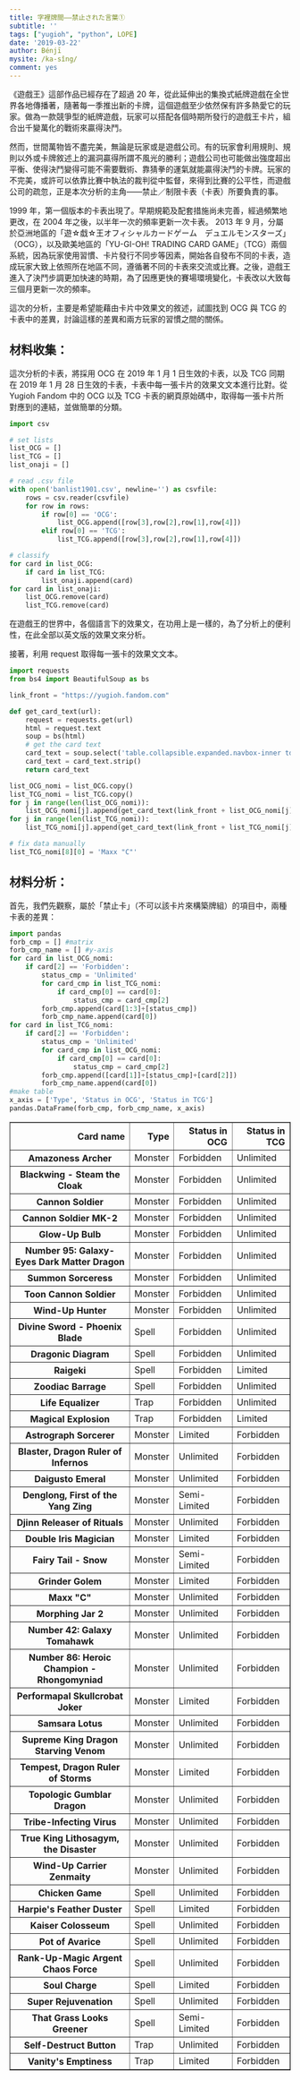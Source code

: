 ```yaml
---
title: 字裡牌間——禁止された言葉①
subtitle: ''
tags: ["yugioh", "python", LOPE]
date: '2019-03-22'
author: Bénjī
mysite: /ka-sîng/
comment: yes
---
```



《遊戲王》這部作品已經存在了超過 20 年，從此延伸出的集換式紙牌遊戲在全世界各地傳播著，隨著每一季推出新的卡牌，這個遊戲至少依然保有許多熱愛它的玩家。做為一款競爭型的紙牌遊戲，玩家可以搭配各個時期所發行的遊戲王卡片，組合出千變萬化的戰術來贏得決鬥。

然而，世間萬物皆不盡完美，無論是玩家或是遊戲公司。有的玩家會利用規則、規則以外或卡牌敘述上的漏洞贏得所謂不風光的勝利；遊戲公司也可能做出強度超出平衡、使得決鬥變得可能不需要戰術、靠猜拳的運氣就能贏得決鬥的卡牌。玩家的不完美，或許可以依靠比賽中執法的裁判從中監督，來得到比賽的公平性，而遊戲公司的疏忽，正是本次分析的主角——禁止／制限卡表（卡表）所要負責的事。

1999 年，第一個版本的卡表出現了。早期規範及配套措施尚未完善，經過頻繁地更改，在 2004 年之後，以半年一次的頻率更新一次卡表。 2013 年 9 月，分屬於亞洲地區的「遊☆戱☆王オフィシャルカードゲーム　デュエルモンスターズ」（OCG），以及歐美地區的「YU-GI-OH! TRADING CARD GAME」（TCG）兩個系統，因為玩家使用習慣、卡片發行不同步等因素，開始各自發布不同的卡表，造成玩家大致上依照所在地區不同，遵循著不同的卡表來交流或比賽。之後，遊戲王進入了決鬥步調更加快速的時期，為了因應更快的賽場環境變化，卡表改以大致每三個月更新一次的頻率。

這次的分析，主要是希望能藉由卡片中效果文的敘述，試圖找到 OCG 與 TCG 的卡表中的差異，討論這樣的差異和兩方玩家的習慣之間的關係。

## 材料收集：

這次分析的卡表，將採用 OCG 在 2019 年 1 月 1 日生效的卡表，以及 TCG 同期在 2019 年 1 月 28 日生效的卡表，卡表中每一張卡片的效果文文本進行比對。從 Yugioh Fandom 中的 OCG 以及 TCG 卡表的網頁原始碼中，取得每一張卡片所對應到的連結，並做簡單的分類。


```python
import csv

# set lists
list_OCG = []
list_TCG = []
list_onaji = []

# read .csv file
with open('banlist1901.csv', newline='') as csvfile:
    rows = csv.reader(csvfile)
    for row in rows:
        if row[0] == 'OCG':
            list_OCG.append([row[3],row[2],row[1],row[4]])
        elif row[0] == 'TCG':
            list_TCG.append([row[3],row[2],row[1],row[4]])

# classify
for card in list_OCG:
    if card in list_TCG:
        list_onaji.append(card)
for card in list_onaji:
    list_OCG.remove(card)
    list_TCG.remove(card)
```


在遊戲王的世界中，各個語言下的效果文，在功用上是一樣的，為了分析上的便利性，在此全部以英文版的效果文來分析。

接著，利用 request 取得每一張卡的效果文文本。


```python
import requests
from bs4 import BeautifulSoup as bs

link_front = "https://yugioh.fandom.com"

def get_card_text(url):
    request = requests.get(url)
    html = request.text
    soup = bs(html)
    # get the card text
    card_text = soup.select('table.collapsible.expanded.navbox-inner td:nth-of-type(2)')[0].text
    card_text = card_text.strip()
    return card_text

list_OCG_nomi = list_OCG.copy()
list_TCG_nomi = list_TCG.copy()
for j in range(len(list_OCG_nomi)):
    list_OCG_nomi[j].append(get_card_text(link_front + list_OCG_nomi[j][3]))
for j in range(len(list_TCG_nomi)):
    list_TCG_nomi[j].append(get_card_text(link_front + list_TCG_nomi[j][3]))
```


```python
# fix data manually
list_TCG_nomi[8][0] = 'Maxx "C"'
```

## 材料分析：

首先，我們先觀察，屬於「禁止卡」（不可以該卡片來構築牌組）的項目中，兩種卡表的差異：


```python
import pandas
forb_cmp = [] #matrix
forb_cmp_name = [] #y-axis
for card in list_OCG_nomi:
    if card[2] == 'Forbidden':
        status_cmp = 'Unlimited'
        for card_cmp in list_TCG_nomi:
            if card_cmp[0] == card[0]:
                status_cmp = card_cmp[2]
        forb_cmp.append(card[1:3]+[status_cmp])
        forb_cmp_name.append(card[0])
for card in list_TCG_nomi:
    if card[2] == 'Forbidden':
        status_cmp = 'Unlimited'
        for card_cmp in list_OCG_nomi:
            if card_cmp[0] == card[0]:
                status_cmp = card_cmp[2]
        forb_cmp.append([card[1]]+[status_cmp]+[card[2]])
        forb_cmp_name.append(card[0])
#make table
x_axis = ['Type', 'Status in OCG', 'Status in TCG']
pandas.DataFrame(forb_cmp, forb_cmp_name, x_axis)
```




<div>
<style scoped>
    .dataframe tbody tr th:only-of-type {
        vertical-align: middle;
    }

    .dataframe tbody tr th {
        vertical-align: top;
    }

    .dataframe thead th {
        text-align: right;
    }
</style>
<table border="1" class="dataframe">
  <thead>
    <tr style="text-align: right;">
      <th>Card name</th>
      <th>Type</th>
      <th>Status in OCG</th>
      <th>Status in TCG</th>
    </tr>
  </thead>
  <tbody>
    <tr>
      <th>Amazoness Archer</th>
      <td>Monster</td>
      <td>Forbidden</td>
      <td>Unlimited</td>
    </tr>
    <tr>
      <th>Blackwing - Steam the Cloak</th>
      <td>Monster</td>
      <td>Forbidden</td>
      <td>Unlimited</td>
    </tr>
    <tr>
      <th>Cannon Soldier</th>
      <td>Monster</td>
      <td>Forbidden</td>
      <td>Unlimited</td>
    </tr>
    <tr>
      <th>Cannon Soldier MK-2</th>
      <td>Monster</td>
      <td>Forbidden</td>
      <td>Unlimited</td>
    </tr>
    <tr>
      <th>Glow-Up Bulb</th>
      <td>Monster</td>
      <td>Forbidden</td>
      <td>Unlimited</td>
    </tr>
    <tr>
      <th>Number 95: Galaxy-Eyes Dark Matter Dragon</th>
      <td>Monster</td>
      <td>Forbidden</td>
      <td>Unlimited</td>
    </tr>
    <tr>
      <th>Summon Sorceress</th>
      <td>Monster</td>
      <td>Forbidden</td>
      <td>Unlimited</td>
    </tr>
    <tr>
      <th>Toon Cannon Soldier</th>
      <td>Monster</td>
      <td>Forbidden</td>
      <td>Unlimited</td>
    </tr>
    <tr>
      <th>Wind-Up Hunter</th>
      <td>Monster</td>
      <td>Forbidden</td>
      <td>Unlimited</td>
    </tr>
    <tr>
      <th>Divine Sword - Phoenix Blade</th>
      <td>Spell</td>
      <td>Forbidden</td>
      <td>Unlimited</td>
    </tr>
    <tr>
      <th>Dragonic Diagram</th>
      <td>Spell</td>
      <td>Forbidden</td>
      <td>Unlimited</td>
    </tr>
    <tr>
      <th>Raigeki</th>
      <td>Spell</td>
      <td>Forbidden</td>
      <td>Limited</td>
    </tr>
    <tr>
      <th>Zoodiac Barrage</th>
      <td>Spell</td>
      <td>Forbidden</td>
      <td>Unlimited</td>
    </tr>
    <tr>
      <th>Life Equalizer</th>
      <td>Trap</td>
      <td>Forbidden</td>
      <td>Unlimited</td>
    </tr>
    <tr>
      <th>Magical Explosion</th>
      <td>Trap</td>
      <td>Forbidden</td>
      <td>Limited</td>
    </tr>
    <tr>
      <th>Astrograph Sorcerer</th>
      <td>Monster</td>
      <td>Limited</td>
      <td>Forbidden</td>
    </tr>
    <tr>
      <th>Blaster, Dragon Ruler of Infernos</th>
      <td>Monster</td>
      <td>Unlimited</td>
      <td>Forbidden</td>
    </tr>
    <tr>
      <th>Daigusto Emeral</th>
      <td>Monster</td>
      <td>Unlimited</td>
      <td>Forbidden</td>
    </tr>
    <tr>
      <th>Denglong, First of the Yang Zing</th>
      <td>Monster</td>
      <td>Semi-Limited</td>
      <td>Forbidden</td>
    </tr>
    <tr>
      <th>Djinn Releaser of Rituals</th>
      <td>Monster</td>
      <td>Unlimited</td>
      <td>Forbidden</td>
    </tr>
    <tr>
      <th>Double Iris Magician</th>
      <td>Monster</td>
      <td>Limited</td>
      <td>Forbidden</td>
    </tr>
    <tr>
      <th>Fairy Tail - Snow</th>
      <td>Monster</td>
      <td>Semi-Limited</td>
      <td>Forbidden</td>
    </tr>
    <tr>
      <th>Grinder Golem</th>
      <td>Monster</td>
      <td>Limited</td>
      <td>Forbidden</td>
    </tr>
    <tr>
      <th>Maxx "C"</th>
      <td>Monster</td>
      <td>Unlimited</td>
      <td>Forbidden</td>
    </tr>
    <tr>
      <th>Morphing Jar 2</th>
      <td>Monster</td>
      <td>Unlimited</td>
      <td>Forbidden</td>
    </tr>
    <tr>
      <th>Number 42: Galaxy Tomahawk</th>
      <td>Monster</td>
      <td>Unlimited</td>
      <td>Forbidden</td>
    </tr>
    <tr>
      <th>Number 86: Heroic Champion - Rhongomyniad</th>
      <td>Monster</td>
      <td>Unlimited</td>
      <td>Forbidden</td>
    </tr>
    <tr>
      <th>Performapal Skullcrobat Joker</th>
      <td>Monster</td>
      <td>Limited</td>
      <td>Forbidden</td>
    </tr>
    <tr>
      <th>Samsara Lotus</th>
      <td>Monster</td>
      <td>Unlimited</td>
      <td>Forbidden</td>
    </tr>
    <tr>
      <th>Supreme King Dragon Starving Venom</th>
      <td>Monster</td>
      <td>Unlimited</td>
      <td>Forbidden</td>
    </tr>
    <tr>
      <th>Tempest, Dragon Ruler of Storms</th>
      <td>Monster</td>
      <td>Limited</td>
      <td>Forbidden</td>
    </tr>
    <tr>
      <th>Topologic Gumblar Dragon</th>
      <td>Monster</td>
      <td>Unlimited</td>
      <td>Forbidden</td>
    </tr>
    <tr>
      <th>Tribe-Infecting Virus</th>
      <td>Monster</td>
      <td>Unlimited</td>
      <td>Forbidden</td>
    </tr>
    <tr>
      <th>True King Lithosagym, the Disaster</th>
      <td>Monster</td>
      <td>Unlimited</td>
      <td>Forbidden</td>
    </tr>
    <tr>
      <th>Wind-Up Carrier Zenmaity</th>
      <td>Monster</td>
      <td>Unlimited</td>
      <td>Forbidden</td>
    </tr>
    <tr>
      <th>Chicken Game</th>
      <td>Spell</td>
      <td>Unlimited</td>
      <td>Forbidden</td>
    </tr>
    <tr>
      <th>Harpie's Feather Duster</th>
      <td>Spell</td>
      <td>Limited</td>
      <td>Forbidden</td>
    </tr>
    <tr>
      <th>Kaiser Colosseum</th>
      <td>Spell</td>
      <td>Unlimited</td>
      <td>Forbidden</td>
    </tr>
    <tr>
      <th>Pot of Avarice</th>
      <td>Spell</td>
      <td>Unlimited</td>
      <td>Forbidden</td>
    </tr>
    <tr>
      <th>Rank-Up-Magic Argent Chaos Force</th>
      <td>Spell</td>
      <td>Unlimited</td>
      <td>Forbidden</td>
    </tr>
    <tr>
      <th>Soul Charge</th>
      <td>Spell</td>
      <td>Limited</td>
      <td>Forbidden</td>
    </tr>
    <tr>
      <th>Super Rejuvenation</th>
      <td>Spell</td>
      <td>Unlimited</td>
      <td>Forbidden</td>
    </tr>
    <tr>
      <th>That Grass Looks Greener</th>
      <td>Spell</td>
      <td>Semi-Limited</td>
      <td>Forbidden</td>
    </tr>
    <tr>
      <th>Self-Destruct Button</th>
      <td>Trap</td>
      <td>Unlimited</td>
      <td>Forbidden</td>
    </tr>
    <tr>
      <th>Vanity's Emptiness</th>
      <td>Trap</td>
      <td>Limited</td>
      <td>Forbidden</td>
    </tr>
  </tbody>
</table>
</div>
